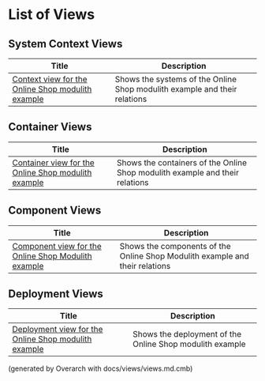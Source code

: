 # List of Views

## System Context Views
| Title | Description |
|---|---|
| [Context view for the Online Shop modulith example](context-view.md) | Shows the systems of the Online Shop modulith example and their relations |
## Container Views
| Title | Description |
|---|---|
| [Container view for the Online Shop modulith example](container-view.md) | Shows the containers of the Online Shop modulith example and their relations |
## Component Views
| Title | Description |
|---|---|
| [Component view for the Online Shop Modulith example](component-view.md) | Shows the components of the Online Shop Modulith example and their relations |
## Deployment Views
| Title | Description |
|---|---|
| [Deployment view for the Online Shop modulith example](deployment-view.md) | Shows the deployment of the Online Shop modulith example |


(generated by Overarch with docs/views/views.md.cmb)
